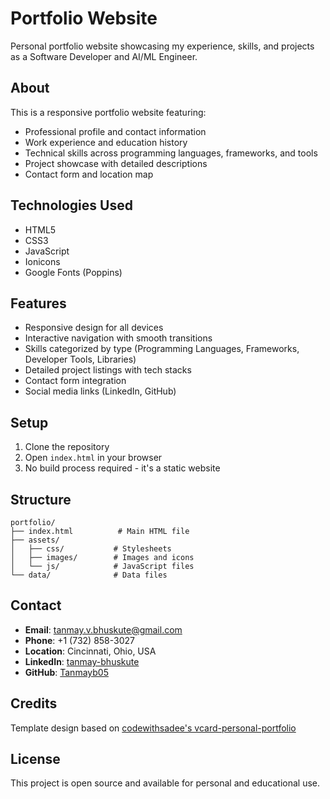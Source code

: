 # Portfolio Website

Personal portfolio website showcasing my experience, skills, and projects as a Software Developer and AI/ML Engineer.

## About

This is a responsive portfolio website featuring:
- Professional profile and contact information
- Work experience and education history
- Technical skills across programming languages, frameworks, and tools
- Project showcase with detailed descriptions
- Contact form and location map

## Technologies Used

- HTML5
- CSS3
- JavaScript
- Ionicons
- Google Fonts (Poppins)

## Features

- Responsive design for all devices
- Interactive navigation with smooth transitions
- Skills categorized by type (Programming Languages, Frameworks, Developer Tools, Libraries)
- Detailed project listings with tech stacks
- Contact form integration
- Social media links (LinkedIn, GitHub)

## Setup

1. Clone the repository
2. Open `index.html` in your browser
3. No build process required - it's a static website

## Structure

```
portfolio/
├── index.html          # Main HTML file
├── assets/
│   ├── css/           # Stylesheets
│   ├── images/        # Images and icons
│   └── js/            # JavaScript files
└── data/              # Data files
```

## Contact

- **Email**: tanmay.v.bhuskute@gmail.com
- **Phone**: +1 (732) 858-3027
- **Location**: Cincinnati, Ohio, USA
- **LinkedIn**: [tanmay-bhuskute](https://linkedin.com/in/tanmay-bhuskute)
- **GitHub**: [Tanmayb05](https://github.com/Tanmayb05)

## Credits

Template design based on [codewithsadee's vcard-personal-portfolio](https://github.com/codewithsadee/vcard-personal-portfolio)

## License

This project is open source and available for personal and educational use.